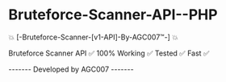 # Bruteforce-Scanner-API--PHP
💥 [-Bruteforce-Scanner-[v1-API]-By-AGC007™-] 💥

Bruteforce Scanner API ✅
100% Working ✅
Tested ✅
Fast ✅

------- Developed by AGC007 -------
